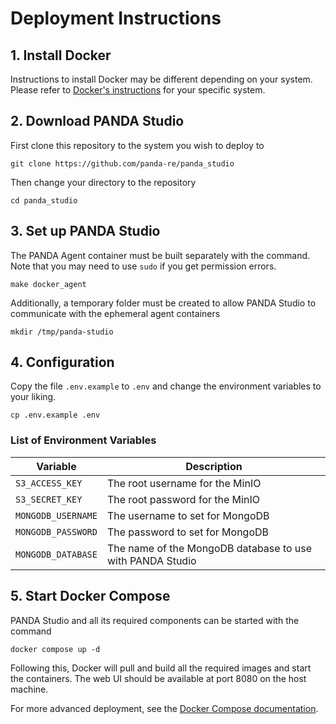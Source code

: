 # Deployment Instructions

## 1. Install Docker

Instructions to install Docker may be different depending on your system.
Please refer to [Docker's instructions](https://docs.docker.com/engine/install/) for your specific system.

## 2. Download PANDA Studio

First clone this repository to the system you wish to deploy to

`git clone https://github.com/panda-re/panda_studio`

Then change your directory to the repository

`cd panda_studio`

## 3. Set up PANDA Studio

The PANDA Agent container must be built separately with the command. Note that you may need to use `sudo` if you get permission errors.

`make docker_agent`

Additionally, a temporary folder must be created to allow PANDA Studio to communicate with the ephemeral agent containers

`mkdir /tmp/panda-studio`

## 4. Configuration

Copy the file `.env.example` to `.env` and change the environment variables to your liking.

`cp .env.example .env`

### List of Environment Variables

| Variable           | Description                                                    |
| ------------------ | -------------------------------------------------------------- |
| `S3_ACCESS_KEY`    | The root username for the MinIO                                |
| `S3_SECRET_KEY`    | The root password for the MinIO                                |
| `MONGODB_USERNAME` | The username to set for MongoDB                                |
| `MONGODB_PASSWORD` | The password to set for MongoDB                                |
| `MONGODB_DATABASE` | The name of the MongoDB database to use with PANDA Studio      |

## 5. Start Docker Compose

PANDA Studio and all its required components can be started with the command

`docker compose up -d`

Following this, Docker will pull and build all the required images and start the containers. The web UI should be available at port 8080 on the host machine.


For more advanced deployment, see the [Docker Compose documentation](https://docs.docker.com/compose/).